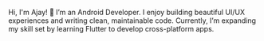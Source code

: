 
Hi, I'm Ajay! 👋
I’m an Android Developer. I enjoy building beautiful UI/UX experiences and writing clean, maintainable code. Currently, I’m expanding my skill set by learning Flutter to develop cross-platform apps.







